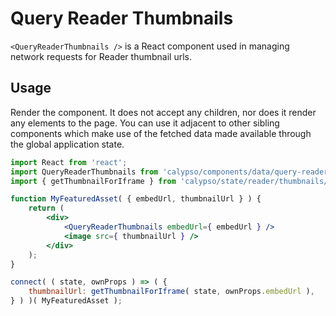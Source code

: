 # Query Reader Thumbnails

`<QueryReaderThumbnails />` is a React component used in managing network requests for Reader thumbnail urls.

## Usage

Render the component. It does not accept any children, nor does it render any elements to the page. You can use it adjacent to other sibling components which make use of the fetched data made available through the global application state.

```jsx
import React from 'react';
import QueryReaderThumbnails from 'calypso/components/data/query-reader-thumbnail';
import { getThumbnailForIframe } from 'calypso/state/reader/thumbnails/selectors';

function MyFeaturedAsset( { embedUrl, thumbnailUrl } ) {
	return (
		<div>
			<QueryReaderThumbnails embedUrl={ embedUrl } />
			<image src={ thumbnailUrl } />
		</div>
	);
}

connect( ( state, ownProps ) => ( {
	thumbnailUrl: getThumbnailForIframe( state, ownProps.embedUrl ),
} ) )( MyFeaturedAsset );
```
